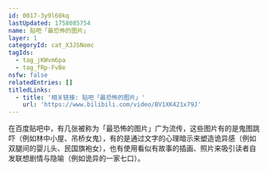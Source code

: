 ```yaml
---
id: 0017-3y9l60kq
lastUpdated: 1758085754
name: 贴吧「最恐怖的图片」
layer: 1
categoryId: cat_X3JSNomc
tagIds:
  - tag_jKWvm6pa
  - tag_fRp-FvBe
nsfw: false
relatedEntries: []
titledLinks:
  - title: '相关链接: 贴吧「最恐怖的图片」'
    url: 'https://www.bilibili.com/video/BV1XK421x79J'
---
```


在百度贴吧中，有几张被称为「最恐怖的图片」广为流传，这些图片有的是鬼图跳吓（例如林中小屋、吊桥女鬼），有的是通过文字的心理暗示来塑造诡异感（例如双腿间的婴儿头、民国旗袍女），也有使用看似有故事的插画、照片来吸引读者自发联想剧情与隐喻（例如诡异的一家七口）。
